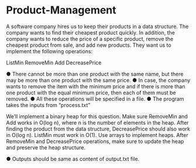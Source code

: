 # Product-Management

A software company hires us to keep their products in a data structure. The company wants to find their cheapest product quickly. In addition, the company wants to reduce the price of a specific product, remove the cheapest product from sale, and add new products. They want us to implement the following operations:

ListMin
RemoveMin
Add
DecreasePrice

● There cannot be more than one product with the same name, but there may be more than one product with the same price.
● In case, the company wants to remove the item with the minimum price and if there is more than one product with the equal minimum price, then each of them must be removed.
● All these operations will be specified in a file.
● The program takes the inputs from “process.txt”

We’ll implement a binary heap for this question. Make sure RemoveMin and Add works in O(log n), where n is the number of elements in the heap. After finding the product from the data structure, DecreasePrice should also work in O(log n). ListMin must work in O(1). Use arrays to implement heaps. After RemoveMin and DecreasePrice operations, make sure to update the heap and preserve the heap structure.

● Outputs should be same as content of output.txt file.
